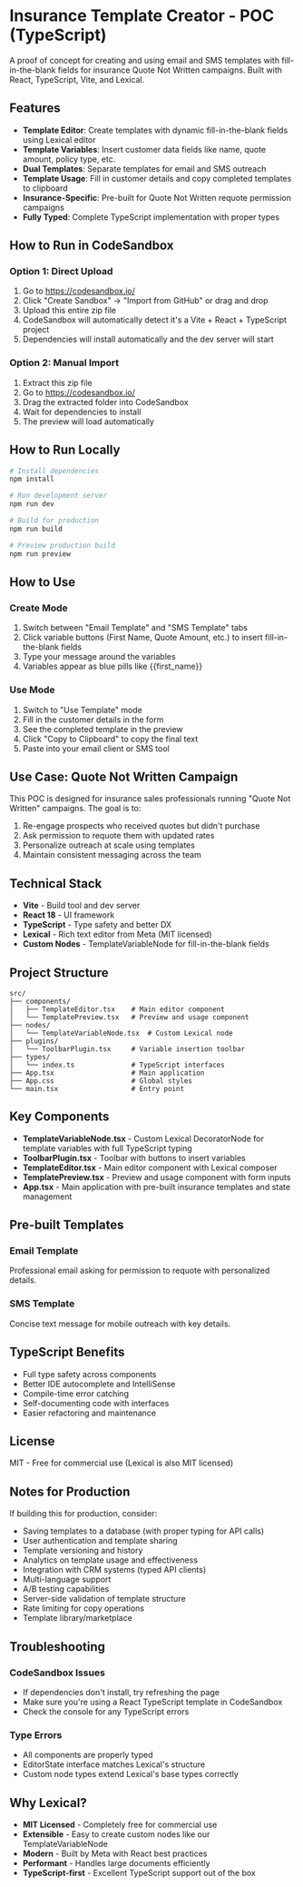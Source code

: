 # Insurance Template Creator - POC (TypeScript)

A proof of concept for creating and using email and SMS templates with fill-in-the-blank fields for insurance Quote Not Written campaigns. Built with React, TypeScript, Vite, and Lexical.

## Features

- **Template Editor**: Create templates with dynamic fill-in-the-blank fields using Lexical editor
- **Template Variables**: Insert customer data fields like name, quote amount, policy type, etc.
- **Dual Templates**: Separate templates for email and SMS outreach
- **Template Usage**: Fill in customer details and copy completed templates to clipboard
- **Insurance-Specific**: Pre-built for Quote Not Written requote permission campaigns
- **Fully Typed**: Complete TypeScript implementation with proper types

## How to Run in CodeSandbox

### Option 1: Direct Upload
1. Go to https://codesandbox.io/
2. Click "Create Sandbox" → "Import from GitHub" or drag and drop
3. Upload this entire zip file
4. CodeSandbox will automatically detect it's a Vite + React + TypeScript project
5. Dependencies will install automatically and the dev server will start

### Option 2: Manual Import
1. Extract this zip file
2. Go to https://codesandbox.io/
3. Drag the extracted folder into CodeSandbox
4. Wait for dependencies to install
5. The preview will load automatically

## How to Run Locally

```bash
# Install dependencies
npm install

# Run development server
npm run dev

# Build for production
npm run build

# Preview production build
npm run preview
```

## How to Use

### Create Mode
1. Switch between "Email Template" and "SMS Template" tabs
2. Click variable buttons (First Name, Quote Amount, etc.) to insert fill-in-the-blank fields
3. Type your message around the variables
4. Variables appear as blue pills like {{first_name}}

### Use Mode
1. Switch to "Use Template" mode
2. Fill in the customer details in the form
3. See the completed template in the preview
4. Click "Copy to Clipboard" to copy the final text
5. Paste into your email client or SMS tool

## Use Case: Quote Not Written Campaign

This POC is designed for insurance sales professionals running "Quote Not Written" campaigns. The goal is to:

1. Re-engage prospects who received quotes but didn't purchase
2. Ask permission to requote them with updated rates
3. Personalize outreach at scale using templates
4. Maintain consistent messaging across the team

## Technical Stack

- **Vite** - Build tool and dev server
- **React 18** - UI framework  
- **TypeScript** - Type safety and better DX
- **Lexical** - Rich text editor from Meta (MIT licensed)
- **Custom Nodes** - TemplateVariableNode for fill-in-the-blank fields

## Project Structure

```
src/
├── components/
│   ├── TemplateEditor.tsx    # Main editor component
│   └── TemplatePreview.tsx   # Preview and usage component
├── nodes/
│   └── TemplateVariableNode.tsx  # Custom Lexical node
├── plugins/
│   └── ToolbarPlugin.tsx     # Variable insertion toolbar
├── types/
│   └── index.ts              # TypeScript interfaces
├── App.tsx                   # Main application
├── App.css                   # Global styles
└── main.tsx                  # Entry point
```

## Key Components

- **TemplateVariableNode.tsx** - Custom Lexical DecoratorNode for template variables with full TypeScript typing
- **ToolbarPlugin.tsx** - Toolbar with buttons to insert variables
- **TemplateEditor.tsx** - Main editor component with Lexical composer
- **TemplatePreview.tsx** - Preview and usage component with form inputs
- **App.tsx** - Main application with pre-built insurance templates and state management

## Pre-built Templates

### Email Template
Professional email asking for permission to requote with personalized details.

### SMS Template  
Concise text message for mobile outreach with key details.

## TypeScript Benefits

- Full type safety across components
- Better IDE autocomplete and IntelliSense
- Compile-time error catching
- Self-documenting code with interfaces
- Easier refactoring and maintenance

## License

MIT - Free for commercial use (Lexical is also MIT licensed)

## Notes for Production

If building this for production, consider:
- Saving templates to a database (with proper typing for API calls)
- User authentication and template sharing
- Template versioning and history
- Analytics on template usage and effectiveness
- Integration with CRM systems (typed API clients)
- Multi-language support
- A/B testing capabilities
- Server-side validation of template structure
- Rate limiting for copy operations
- Template library/marketplace

## Troubleshooting

### CodeSandbox Issues
- If dependencies don't install, try refreshing the page
- Make sure you're using a React TypeScript template in CodeSandbox
- Check the console for any TypeScript errors

### Type Errors
- All components are properly typed
- EditorState interface matches Lexical's structure
- Custom node types extend Lexical's base types correctly

## Why Lexical?

- **MIT Licensed** - Completely free for commercial use
- **Extensible** - Easy to create custom nodes like our TemplateVariableNode
- **Modern** - Built by Meta with React best practices
- **Performant** - Handles large documents efficiently
- **TypeScript-first** - Excellent TypeScript support out of the box
